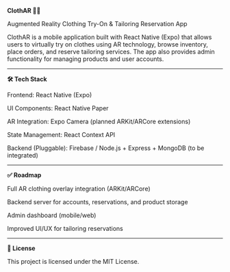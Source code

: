 **ClothAR 👕📱**

Augmented Reality Clothing Try-On & Tailoring Reservation App

ClothAR is a mobile application built with React Native (Expo) that allows users to virtually try on clothes using AR technology, browse inventory, place orders, and reserve tailoring services. The app also provides admin functionality for managing products and user accounts.

---

**🛠️ Tech Stack**

Frontend: React Native (Expo)

UI Components: React Native Paper

AR Integration: Expo Camera (planned ARKit/ARCore extensions)

State Management: React Context API

Backend (Pluggable): Firebase / Node.js + Express + MongoDB (to be integrated)

---

**✅ Roadmap**

 Full AR clothing overlay integration (ARKit/ARCore)

 Backend server for accounts, reservations, and product storage

 Admin dashboard (mobile/web)

 Improved UI/UX for tailoring reservations

---

**📜 License**

This project is licensed under the MIT License. 
